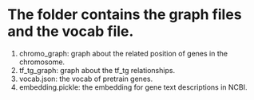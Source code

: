 # The folder contains the graph files and the vocab file.
1. chromo_graph: graph about the related position of genes in the chromosome.
2. tf_tg_graph: graph about the tf_tg relationships.
3. vocab.json: the vocab of pretrain genes.
4. embedding.pickle: the embedding for gene text descriptions in NCBI.